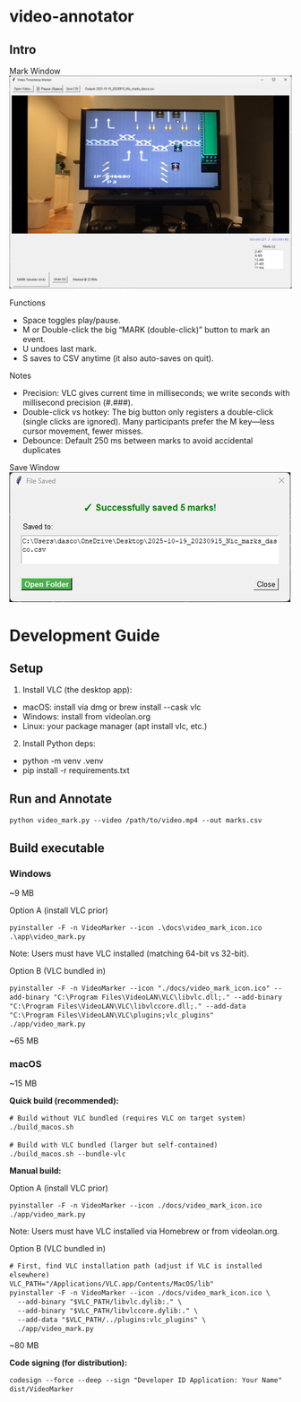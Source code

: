 # video-annotator

## Intro

Mark Window
![VideoMark: Mark Window](docs/video-mark-window-v1.1.png)

Functions
- Space toggles play/pause.
- M or Double-click the big “MARK (double-click)” button to mark an event.
- U undoes last mark.
- S saves to CSV anytime (it also auto-saves on quit).

Notes
- Precision: VLC gives current time in milliseconds; we write seconds with millisecond precision (#.###).
- Double-click vs hotkey: The big button only registers a double-click (single clicks are ignored). Many participants prefer the M key—less cursor movement, fewer misses.
- Debounce: Default 250 ms between marks to avoid accidental duplicates

Save Window
![VideoMark: Save Window](docs/video-mark-window-v1.1-save.png)

# Development Guide

## Setup

1. Install VLC (the desktop app):

- macOS: install via dmg or brew install --cask vlc
- Windows: install from videolan.org
- Linux: your package manager (apt install vlc, etc.)

2. Install Python deps:

- python -m venv .venv
- pip install -r requirements.txt

## Run and Annotate

```shell
python video_mark.py --video /path/to/video.mp4 --out marks.csv
```

## Build executable

### Windows
~9 MB

Option A (install VLC prior)
```shell
pyinstaller -F -n VideoMarker --icon .\docs\video_mark_icon.ico .\app\video_mark.py
```
Note: Users must have VLC installed (matching 64-bit vs 32-bit).

Option B (VLC bundled in)
```shell
pyinstaller -F -n VideoMarker --icon "./docs/video_mark_icon.ico" --add-binary "C:\Program Files\VideoLAN\VLC\libvlc.dll;." --add-binary "C:\Program Files\VideoLAN\VLC\libvlccore.dll;." --add-data "C:\Program Files\VideoLAN\VLC\plugins;vlc_plugins" ./app/video_mark.py
```
~65 MB

### macOS
~15 MB

**Quick build (recommended):**
```shell
# Build without VLC bundled (requires VLC on target system)
./build_macos.sh

# Build with VLC bundled (larger but self-contained)
./build_macos.sh --bundle-vlc
```

**Manual build:**

Option A (install VLC prior)
```shell
pyinstaller -F -n VideoMarker --icon ./docs/video_mark_icon.ico ./app/video_mark.py
```
Note: Users must have VLC installed via Homebrew or from videolan.org.

Option B (VLC bundled in)
```shell
# First, find VLC installation path (adjust if VLC is installed elsewhere)
VLC_PATH="/Applications/VLC.app/Contents/MacOS/lib"
pyinstaller -F -n VideoMarker --icon ./docs/video_mark_icon.ico \
  --add-binary "$VLC_PATH/libvlc.dylib:." \
  --add-binary "$VLC_PATH/libvlccore.dylib:." \
  --add-data "$VLC_PATH/../plugins:vlc_plugins" \
  ./app/video_mark.py
```
~80 MB

**Code signing (for distribution):**
```shell
codesign --force --deep --sign "Developer ID Application: Your Name" dist/VideoMarker
```



